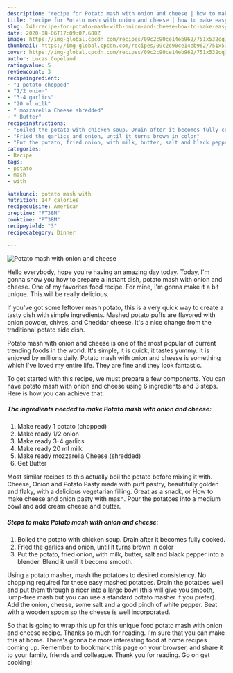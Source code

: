 ```yaml
---
description: "recipe for Potato mash with onion and cheese | how to make easy Potato mash with onion and cheese"
title: "recipe for Potato mash with onion and cheese | how to make easy Potato mash with onion and cheese"
slug: 241-recipe-for-potato-mash-with-onion-and-cheese-how-to-make-easy-potato-mash-with-onion-and-cheese
date: 2020-08-06T17:09:07.688Z
image: https://img-global.cpcdn.com/recipes/09c2c90ce14eb962/751x532cq70/potato-mash-with-onion-and-cheese-recipe-main-photo.jpg
thumbnail: https://img-global.cpcdn.com/recipes/09c2c90ce14eb962/751x532cq70/potato-mash-with-onion-and-cheese-recipe-main-photo.jpg
cover: https://img-global.cpcdn.com/recipes/09c2c90ce14eb962/751x532cq70/potato-mash-with-onion-and-cheese-recipe-main-photo.jpg
author: Lucas Copeland
ratingvalue: 5
reviewcount: 3
recipeingredient:
- "1 potato chopped"
- "1/2 onion"
- "3-4 garlics"
- "20 ml milk"
- " mozzarella Cheese shredded"
- " Butter"
recipeinstructions:
- "Boiled the potato with chicken soup. Drain after it becomes fully cooked."
- "Fried the garlics and onion, until it turns brown in color"
- "Put the potato, fried onion, with milk, butter, salt and black pepper into a blender. Blend it until it become smooth."
categories:
- Recipe
tags:
- potato
- mash
- with

katakunci: potato mash with 
nutrition: 147 calories
recipecuisine: American
preptime: "PT38M"
cooktime: "PT38M"
recipeyield: "3"
recipecategory: Dinner

---
```



![Potato mash with onion and cheese](https://img-global.cpcdn.com/recipes/09c2c90ce14eb962/751x532cq70/potato-mash-with-onion-and-cheese-recipe-main-photo.jpg)

Hello everybody, hope you're having an amazing day today. Today, I'm gonna show you how to prepare a instant dish, potato mash with onion and cheese. One of my favorites food recipe. For mine, I'm gonna make it a bit unique. This will be really delicious.

If you&#39;ve got some leftover mash potato, this is a very quick way to create a tasty dish with simple ingredients. Mashed potato puffs are flavored with onion powder, chives, and Cheddar cheese. It&#39;s a nice change from the traditional potato side dish.

Potato mash with onion and cheese is one of the most popular of current trending foods in the world. It's simple, it is quick, it tastes yummy. It is enjoyed by millions daily. Potato mash with onion and cheese is something which I've loved my entire life. They are fine and they look fantastic.


To get started with this recipe, we must prepare a few components. You can have potato mash with onion and cheese using 6 ingredients and 3 steps. Here is how you can achieve that.

<!--inarticleads1-->

##### The ingredients needed to make Potato mash with onion and cheese:

1. Make ready 1 potato (chopped)
1. Make ready 1/2 onion
1. Make ready 3-4 garlics
1. Make ready 20 ml milk
1. Make ready  mozzarella Cheese (shredded)
1. Get  Butter


Most similar recipes to this actually boil the potato before mixing it with. Cheese, Onion and Potato Pasty made with puff pastry, beautifully golden and flaky, with a delicious vegetarian filling. Great as a snack, or How to make cheese and onion pasty with mash. Pour the potatoes into a medium bowl and add cream cheese and butter. 

<!--inarticleads2-->

##### Steps to make Potato mash with onion and cheese:

1. Boiled the potato with chicken soup. Drain after it becomes fully cooked.
1. Fried the garlics and onion, until it turns brown in color
1. Put the potato, fried onion, with milk, butter, salt and black pepper into a blender. Blend it until it become smooth.


Using a potato masher, mash the potatoes to desired consistency. No chopping required for these easy mashed potatoes. Drain the potatoes well and put them through a ricer into a large bowl (this will give you smooth, lump-free mash but you can use a standard potato masher if you prefer). Add the onion, cheese, some salt and a good pinch of white pepper. Beat with a wooden spoon so the cheese is well incorporated. 

So that is going to wrap this up for this unique food potato mash with onion and cheese recipe. Thanks so much for reading. I'm sure that you can make this at home. There's gonna be more interesting food at home recipes coming up. Remember to bookmark this page on your browser, and share it to your family, friends and colleague. Thank you for reading. Go on get cooking!
